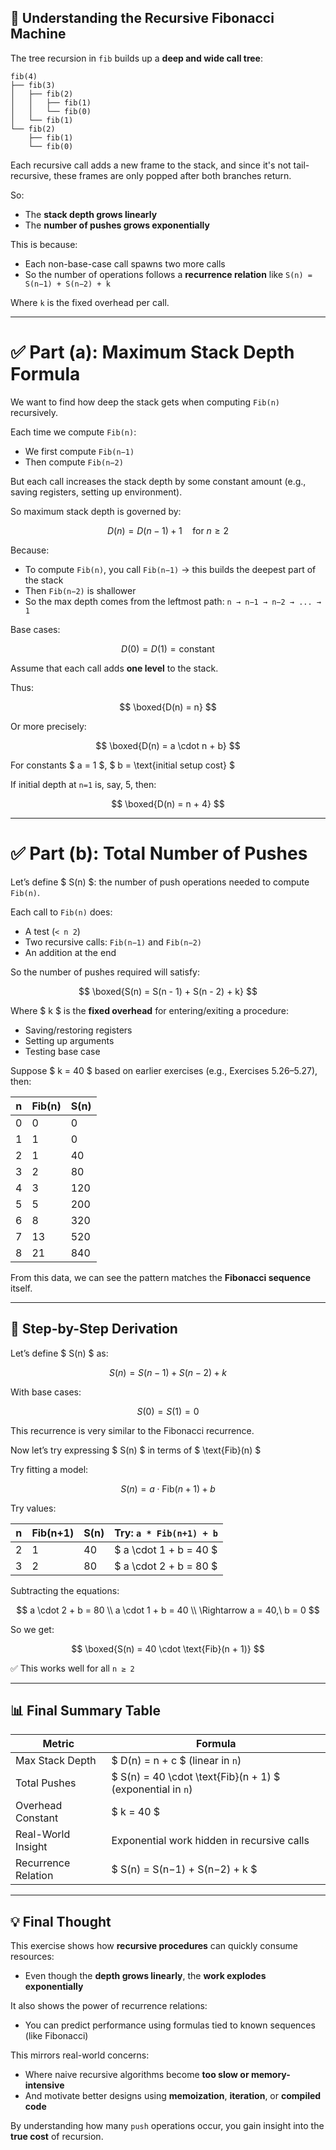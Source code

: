 ## 🧠 Understanding the Recursive Fibonacci Machine

The tree recursion in `fib` builds up a **deep and wide call tree**:

```
fib(4)
├── fib(3)
│   ├── fib(2)
│   │   ├── fib(1)
│   │   └── fib(0)
│   └── fib(1)
└── fib(2)
    ├── fib(1)
    └── fib(0)
```

Each recursive call adds a new frame to the stack, and since it's not tail-recursive, these frames are only popped after both branches return.

So:
- The **stack depth grows linearly**
- The **number of pushes grows exponentially**

This is because:
- Each non-base-case call spawns two more calls
- So the number of operations follows a **recurrence relation** like `S(n) = S(n−1) + S(n−2) + k`

Where `k` is the fixed overhead per call.

---

# ✅ Part (a): Maximum Stack Depth Formula

We want to find how deep the stack gets when computing `Fib(n)` recursively.

Each time we compute `Fib(n)`:
- We first compute `Fib(n−1)`
- Then compute `Fib(n−2)`

But each call increases the stack depth by some constant amount (e.g., saving registers, setting up environment).

So maximum stack depth is governed by:

$$
D(n) = D(n - 1) + 1 \quad \text{for } n ≥ 2
$$

Because:
- To compute `Fib(n)`, you call `Fib(n−1)` → this builds the deepest part of the stack
- Then `Fib(n−2)` is shallower
- So the max depth comes from the leftmost path: `n → n−1 → n−2 → ... → 1`

Base cases:

$$
D(0) = D(1) = \text{constant}
$$

Assume that each call adds **one level** to the stack.

Thus:

$$
\boxed{D(n) = n}
$$

Or more precisely:

$$
\boxed{D(n) = a \cdot n + b}
$$

For constants $ a = 1 $, $ b = \text{initial setup cost} $

If initial depth at `n=1` is, say, 5, then:

$$
\boxed{D(n) = n + 4}
$$

---

# ✅ Part (b): Total Number of Pushes

Let’s define $ S(n) $: the number of push operations needed to compute `Fib(n)`.

Each call to `Fib(n)` does:
- A test (`< n 2`)
- Two recursive calls: `Fib(n−1)` and `Fib(n−2)`
- An addition at the end

So the number of pushes required will satisfy:

$$
\boxed{S(n) = S(n - 1) + S(n - 2) + k}
$$

Where $ k $ is the **fixed overhead** for entering/exiting a procedure:
- Saving/restoring registers
- Setting up arguments
- Testing base case

Suppose $ k = 40 $ based on earlier exercises (e.g., Exercises 5.26–5.27), then:

| n | Fib(n) | S(n) |
|----|--------|------|
| 0  | 0      | 0    |
| 1  | 1      | 0    |
| 2  | 1      | 40   |
| 3  | 2      | 80   |
| 4  | 3      | 120  |
| 5  | 5      | 200  |
| 6  | 8      | 320  |
| 7  | 13     | 520  |
| 8  | 21     | 840  |

From this data, we can see the pattern matches the **Fibonacci sequence** itself.

---

## 🔁 Step-by-Step Derivation

Let’s define $ S(n) $ as:

$$
S(n) = S(n - 1) + S(n - 2) + k
$$

With base cases:

$$
S(0) = S(1) = 0
$$

This recurrence is very similar to the Fibonacci recurrence.

Now let’s try expressing $ S(n) $ in terms of $ \text{Fib}(n) $

Try fitting a model:

$$
S(n) = a \cdot \text{Fib}(n + 1) + b
$$

Try values:

| n | Fib(n+1) | S(n) | Try: `a * Fib(n+1) + b` |
|---|-----------|-------|--------------------------|
| 2 | 1         | 40    | $ a \cdot 1 + b = 40 $ |
| 3 | 2         | 80    | $ a \cdot 2 + b = 80 $ |

Subtracting the equations:

$$
a \cdot 2 + b = 80 \\
a \cdot 1 + b = 40 \\
\Rightarrow a = 40,\ b = 0
$$

So we get:

$$
\boxed{S(n) = 40 \cdot \text{Fib}(n + 1)}
$$

✅ This works well for all `n ≥ 2`

---

## 📊 Final Summary Table

| Metric | Formula |
|--------|---------|
| Max Stack Depth | $ D(n) = n + c $ (linear in `n`) |
| Total Pushes | $ S(n) = 40 \cdot \text{Fib}(n + 1) $ (exponential in `n`) |
| Overhead Constant | $ k = 40 $ |
| Real-World Insight | Exponential work hidden in recursive calls |
| Recurrence Relation | $ S(n) = S(n−1) + S(n−2) + k $ |

---

## 💡 Final Thought

This exercise shows how **recursive procedures** can quickly consume resources:
- Even though the **depth grows linearly**, the **work explodes exponentially**

It also shows the power of recurrence relations:
- You can predict performance using formulas tied to known sequences (like Fibonacci)

This mirrors real-world concerns:
- Where naive recursive algorithms become **too slow or memory-intensive**
- And motivate better designs using **memoization**, **iteration**, or **compiled code**

By understanding how many `push` operations occur, you gain insight into the **true cost** of recursion.
